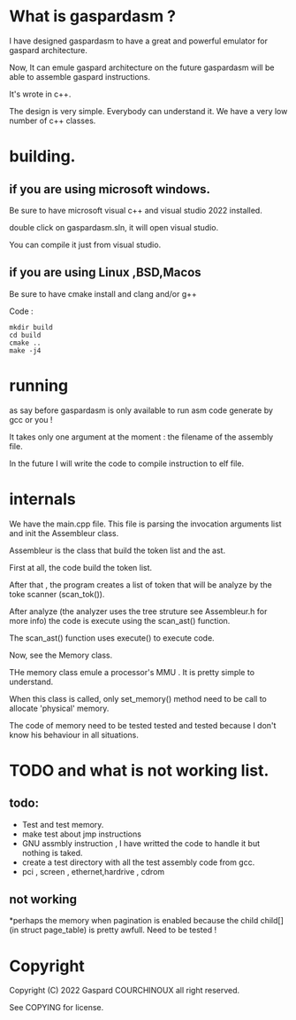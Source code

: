 # What is gaspardasm ? 



I have designed gaspardasm to have a great and powerful emulator for gaspard architecture. 


Now, It can emule gaspard architecture on the future gaspardasm will be able to assemble gaspard instructions. 



It's wrote in c++. 

The design is very simple. Everybody can understand it. We have a very low number of c++ classes. 

# building. 


## if you are using microsoft windows. 


Be sure to have microsoft visual c++ and visual studio 2022 installed. 

double click on gaspardasm.sln, it will open visual studio. 

You can compile it just from visual studio. 


## if you are using Linux ,BSD,Macos 

Be sure to have cmake install and clang and/or g++

Code : 

```
mkdir build 
cd build 
cmake ..
make -j4
```

# running 

as say before gaspardasm is only available to run asm code generate by gcc or you !  

It takes only one argument at the moment : the filename of the assembly file. 

In the future I will write the code to compile instruction to elf file. 

# internals


We have the main.cpp file. This file is parsing the invocation  arguments list and init the Assembleur class. 

Assembleur is the class that build the token list and the ast. 

First at all, the code build the token list. 

After that , the program creates a list of token that  will be analyze by the toke scanner (scan_tok()). 

After analyze (the analyzer uses the tree struture see Assembleur.h for more info) the code is execute using the scan_ast() function. 

The scan_ast() function uses execute() to execute code. 

Now, see the Memory class. 

THe memory class emule a processor's MMU . 
It is pretty simple to understand. 

When this class is called, only set_memory() method need to be call to allocate 'physical' memory. 

The code of memory need to be tested tested and tested because I don't know his behaviour in all situations. 




# TODO and what is not working list. 


## todo: 


* Test and test memory. 
* make test about jmp instructions 
* GNU assmbly instruction , I have writted the code to handle it but nothing is taked. 
* create a test directory with all the test assembly code from gcc. 
* pci , screen , ethernet,hardrive , cdrom
## not working 


*perhaps the memory when pagination is enabled because the child child[] (in struct page_table)  is pretty awfull. Need to be tested ! 

# Copyright 

Copyright (C) 2022 Gaspard COURCHINOUX all right reserved. 

See COPYING for license. 